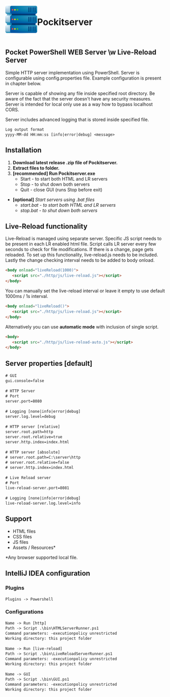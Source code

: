 <img align="left" width="100" height="100" src="icon.png" alt="Pockitserver Icon">

<h1>Pockitserver</h1>

<br>

## Pocket PowerShell WEB Server \w Live-Reload Server
Simple HTTP server implementation using PowerShell.
Server is configurable using config.properties file.
Example configuration is present in chapter below.

Server is capable of showing any file inside specified root directory.
Be aware of the fact that the server doesn't have any security measures.
Server is intended for local only use as a way how to bypass localhost CORS.

Server includes advanced logging that is stored inside specified file.

```
Log output format
yyyy-MM-dd HH:mm:ss [info|error|debug] <message>
```

## Installation

1. **Download latest release .zip file of Pockitserver.**
2. **Extract files to folder.**
3. **[recommended] Run Pockitserver.exe**
    - Start - to start both HTML and LR servers
    - Stop - to shut down both servers
    - Quit - close GUI (runs Stop before exit)
- **[optional]** *Start servers using .bat files*
    - *start.bat - to start both HTML and LR servers*
    - *stop.bat - to shut down both servers*

## Live-Reload functionality

Live-Reload is managed using separate server.
Specific JS script needs to be present in each LR enabled html file.
Script calls LR server every few seconds to check for file modifications.
If there is a change, page gets reloaded.
To set up this functionality, live-reload.js needs to be included.
Lastly the change checking interval needs to be added to body onload.

```html
<body onload="liveReload(1000)">
   <script src="./http/js/live-reload.js"></script>
</body>
```
You can manually set the live-reload interval or leave it empty to use default 1000ms / 1s interval.
```html
<body onload="liveReload()">
   <script src="./http/js/live-reload.js"></script>
</body>
```
Alternatively you can use **automatic mode** with inclusion of single script.
```html
<body>
   <script src="./http/js/live-reload-auto.js"></script>
</body>
```

## Server properties [default]

```properties
# GUI
gui.console=false

# HTTP Server
# Port
server.port=8080

# Logging [none|info|error|debug]
server.log.level=debug

# HTTP server [relative]
server.root.path=http
server.root.relative=true
server.http.index=index.html

# HTTP server [absolute]
# server.root.path=C:\server\http
# server.root.relative=false
# server.http.index=index.html

# Live Reload server
# Port
live-reload-server.port=8081

# Logging [none|info|error|debug]
live-reload-server.log.level=info
```

## Support

- HTML files
- CSS files
- JS files
- Assets / Resources*

*Any browser supported local file.

## IntelliJ IDEA configuration

### Plugins

```
Plugins -> Powershell
```

### Configurations

```
Name -> Run [http]
Path -> Script .\bin\HTMLServerRunner.ps1
Command parameters: -executionpolicy unrestricted
Working directory: this project folder

Name -> Run [live-reload]
Path -> Script .\bin\LiveReloadServerRunner.ps1
Command parameters: -executionpolicy unrestricted
Working directory: this project folder

Name -> GUI
Path -> Script .\bin\GUI.ps1
Command parameters: -executionpolicy unrestricted
Working directory: this project folder
```
